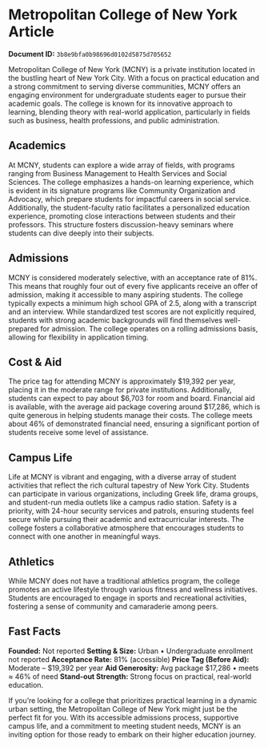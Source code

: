# Metropolitan College of New York Article

**Document ID:** `3b8e9bfa0b98696d0102d5875d705652`

Metropolitan College of New York (MCNY) is a private institution located in the bustling heart of New York City. With a focus on practical education and a strong commitment to serving diverse communities, MCNY offers an engaging environment for undergraduate students eager to pursue their academic goals. The college is known for its innovative approach to learning, blending theory with real-world application, particularly in fields such as business, health professions, and public administration.

## Academics
At MCNY, students can explore a wide array of fields, with programs ranging from Business Management to Health Services and Social Sciences. The college emphasizes a hands-on learning experience, which is evident in its signature programs like Community Organization and Advocacy, which prepare students for impactful careers in social service. Additionally, the student-faculty ratio facilitates a personalized education experience, promoting close interactions between students and their professors. This structure fosters discussion-heavy seminars where students can dive deeply into their subjects.

## Admissions
MCNY is considered moderately selective, with an acceptance rate of 81%. This means that roughly four out of every five applicants receive an offer of admission, making it accessible to many aspiring students. The college typically expects a minimum high school GPA of 2.5, along with a transcript and an interview. While standardized test scores are not explicitly required, students with strong academic backgrounds will find themselves well-prepared for admission. The college operates on a rolling admissions basis, allowing for flexibility in application timing.

## Cost & Aid
The price tag for attending MCNY is approximately $19,392 per year, placing it in the moderate range for private institutions. Additionally, students can expect to pay about $6,703 for room and board. Financial aid is available, with the average aid package covering around $17,286, which is quite generous in helping students manage their costs. The college meets about 46% of demonstrated financial need, ensuring a significant portion of students receive some level of assistance.

## Campus Life
Life at MCNY is vibrant and engaging, with a diverse array of student activities that reflect the rich cultural tapestry of New York City. Students can participate in various organizations, including Greek life, drama groups, and student-run media outlets like a campus radio station. Safety is a priority, with 24-hour security services and patrols, ensuring students feel secure while pursuing their academic and extracurricular interests. The college fosters a collaborative atmosphere that encourages students to connect with one another in meaningful ways.

## Athletics
While MCNY does not have a traditional athletics program, the college promotes an active lifestyle through various fitness and wellness initiatives. Students are encouraged to engage in sports and recreational activities, fostering a sense of community and camaraderie among peers.

## Fast Facts
**Founded:** Not reported
**Setting & Size:** Urban • Undergraduate enrollment not reported
**Acceptance Rate:** 81% (accessible)
**Price Tag (Before Aid):** Moderate – $19,392 per year
**Aid Generosity:** Avg package $17,286 • meets ≈ 46% of need
**Stand-out Strength:** Strong focus on practical, real-world education.

If you’re looking for a college that prioritizes practical learning in a dynamic urban setting, the Metropolitan College of New York might just be the perfect fit for you. With its accessible admissions process, supportive campus life, and a commitment to meeting student needs, MCNY is an inviting option for those ready to embark on their higher education journey.
